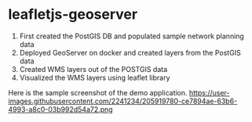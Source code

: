 # leafletjs-geoserver

1) First created the PostGIS DB and populated sample network planning data
2) Deployed GeoServer on docker and created layers from the PostGIS data
3) Created WMS layers out of the POSTGIS data
4) Visualized the WMS layers using leaflet library

Here is the sample screenshot of the demo application.
https://user-images.githubusercontent.com/2241234/205919780-ce7894ae-63b6-4993-a8c0-03b992d54a72.png
